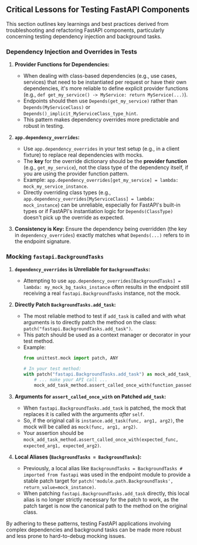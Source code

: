 ## Critical Lessons for Testing FastAPI Components

This section outlines key learnings and best practices derived from troubleshooting and refactoring FastAPI components, particularly concerning testing dependency injection and background tasks.

### Dependency Injection and Overrides in Tests

1.  **Provider Functions for Dependencies:**
    *   When dealing with class-based dependencies (e.g., use cases, services) that need to be instantiated per request or have their own dependencies, it's more reliable to define explicit provider functions (e.g., `def get_my_service() -> MyService: return MyService(...)`).
    *   Endpoints should then use `Depends(get_my_service)` rather than `Depends(MyServiceClass)` or `Depends()_implicit_MyServiceClass_type_hint`.
    *   This pattern makes dependency overrides more predictable and robust in testing.

2.  **`app.dependency_overrides`:**
    *   Use `app.dependency_overrides` in your test setup (e.g., in a client fixture) to replace real dependencies with mocks.
    *   The **key** for the override dictionary should be the **provider function** (e.g., `get_my_service`), not the class type of the dependency itself, if you are using the provider function pattern.
    *   Example: `app.dependency_overrides[get_my_service] = lambda: mock_my_service_instance`.
    *   Directly overriding class types (e.g., `app.dependency_overrides[MyServiceClass] = lambda: mock_instance`) can be unreliable, especially for FastAPI's built-in types or if FastAPI's instantiation logic for `Depends(ClassType)` doesn't pick up the override as expected.

3.  **Consistency is Key:** Ensure the dependency being overridden (the key in `dependency_overrides`) exactly matches what `Depends(...)` refers to in the endpoint signature.

### Mocking `fastapi.BackgroundTasks`

1.  **`dependency_overrides` is Unreliable for `BackgroundTasks`:**
    *   Attempting to use `app.dependency_overrides[BackgroundTasks] = lambda: my_mock_bg_tasks_instance` often results in the endpoint still receiving a real `fastapi.BackgroundTasks` instance, not the mock.

2.  **Directly Patch `BackgroundTasks.add_task`:**
    *   The most reliable method to test if `add_task` is called and with what arguments is to directly patch the method on the class: `patch("fastapi.BackgroundTasks.add_task")`.
    *   This patch should be used as a context manager or decorator in your test method.
    *   Example:
        ```python
        from unittest.mock import patch, ANY

        # In your test method:
        with patch("fastapi.BackgroundTasks.add_task") as mock_add_task_method:
            # ... make your API call ...
            mock_add_task_method.assert_called_once_with(function_passed_to_add_task, arg1_for_function, ...)
        ```

3.  **Arguments for `assert_called_once_with` on Patched `add_task`:**
    *   When `fastapi.BackgroundTasks.add_task` is patched, the mock that replaces it is called with the arguments *after* `self`.
    *   So, if the original call is `instance.add_task(func, arg1, arg2)`, the mock will be called as `mock(func, arg1, arg2)`.
    *   Your assertion should be `mock_add_task_method.assert_called_once_with(expected_func, expected_arg1, expected_arg2)`.

4.  **Local Aliases (`BackgroundTasks = BackgroundTasks`):**
    *   Previously, a local alias like `BackgroundTasks = BackgroundTasks # imported from fastapi` was used in the endpoint module to provide a stable patch target for `patch('module.path.BackgroundTasks', return_value=mock_instance)`.
    *   When patching `fastapi.BackgroundTasks.add_task` directly, this local alias is no longer strictly necessary for the patch to work, as the patch target is now the canonical path to the method on the original class.

By adhering to these patterns, testing FastAPI applications involving complex dependencies and background tasks can be made more robust and less prone to hard-to-debug mocking issues.

